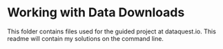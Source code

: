 # Working with Data Downloads

This folder contains files used for the guided project at dataquest.io. This readme will contain my solutions on the command line.
